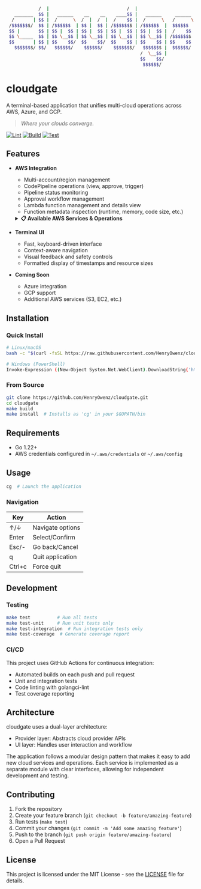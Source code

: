 ```bash             __                               __                           __               
            /  |                             /  |                         /  |              
   _______  $$ |   ______    __    __    ____$$ |   ______     ______    _$$ |_      ______  
  /       | $$ |  /      \  /  |  /  |  /    $$ |  /      \   /      \  / $$   |    /      \ 
 /$$$$$$$/  $$ | /$$$$$$  | $$ |  $$ | /$$$$$$$ | /$$$$$$  |  $$$$$$  | $$$$$$/    /$$$$$$  |
 $$ |       $$ | $$ |  $$ | $$ |  $$ | $$ |  $$ | $$ |  $$ |  /    $$ |   $$ | __  $$    $$ |
 $$ \_____  $$ | $$ \__$$ | $$ \__$$ | $$ \__$$ | $$ \__$$ | /$$$$$$$ |   $$ |/  | $$$$$$$$/ 
 $$       | $$ | $$    $$/  $$    $$/  $$    $$ | $$    $$ | $$    $$ |   $$  $$/  $$       |
   $$$$$$$/ $$/   $$$$$$/    $$$$$$/    $$$$$$$/   $$$$$$$ |  $$$$$$/     $$$$/     $$$$$$$/ 
                                                  /  \__$$ |                              
                                                  $$    $$/                               
                                                   $$$$$$/                                
```

# cloudgate

A terminal-based application that unifies multi-cloud operations across AWS, Azure, and GCP.

> *Where your clouds converge.*

[![Lint](https://github.com/HenryOwenz/cloudgate/actions/workflows/lint.yml/badge.svg)](https://github.com/HenryOwenz/cloudgate/actions/workflows/lint.yml)
[![Build](https://github.com/HenryOwenz/cloudgate/actions/workflows/build.yml/badge.svg)](https://github.com/HenryOwenz/cloudgate/actions/workflows/build.yml)
[![Test](https://github.com/HenryOwenz/cloudgate/actions/workflows/test.yml/badge.svg)](https://github.com/HenryOwenz/cloudgate/actions/workflows/test.yml)

## Features

- **AWS Integration**
  - Multi-account/region management
  - CodePipeline operations (view, approve, trigger)
  - Pipeline status monitoring
  - Approval workflow management
  - Lambda function management and details view
  - Function metadata inspection (runtime, memory, code size, etc.)

  <details>
  <summary><b>📋 Available AWS Services & Operations</b></summary>
  
  | Service | Operation | Description |
  |---------|-----------|-------------|
  | **CodePipeline** | Pipeline Status | View status of all pipelines and their stages |
  | | Pipeline Approvals | List, approve, or reject pending manual approvals |
  | | Start Pipeline | Trigger pipeline execution with latest commit or specific revision |
  | **Lambda** | Function Status | View all Lambda functions with runtime and last update info |
  | | Function Details | Inspect detailed function configuration including:<br>• Memory allocation<br>• Timeout settings<br>• Code size<br>• Package type<br>• Architecture<br>• Role ARN<br>• Log group |
  
  *Operations can be performed using any configured AWS profile and region (one active profile/region at a time)*  
  *Multi-account aggregation for services will be coming in the future*
  </details>

- **Terminal UI**
  - Fast, keyboard-driven interface
  - Context-aware navigation
  - Visual feedback and safety controls
  - Formatted display of timestamps and resource sizes

- **Coming Soon**
  - Azure integration
  - GCP support
  - Additional AWS services (S3, EC2, etc.)

## Installation

### Quick Install

```bash
# Linux/macOS
bash -c "$(curl -fsSL https://raw.githubusercontent.com/HenryOwenz/cloudgate/main/scripts/install.sh)"

# Windows (PowerShell)
Invoke-Expression ((New-Object System.Net.WebClient).DownloadString('https://raw.githubusercontent.com/HenryOwenz/cloudgate/main/scripts/install.ps1'))
```

### From Source

```bash
git clone https://github.com/HenryOwenz/cloudgate.git
cd cloudgate
make build
make install  # Installs as 'cg' in your $GOPATH/bin
```

## Requirements

- Go 1.22+
- AWS credentials configured in `~/.aws/credentials` or `~/.aws/config`

## Usage

```bash
cg  # Launch the application
```

### Navigation

| Key       | Action                   |
|-----------|--------------------------|
| ↑/↓       | Navigate options         |
| Enter     | Select/Confirm           |
| Esc/-     | Go back/Cancel           |
| q         | Quit application         |
| Ctrl+c    | Force quit               |

## Development

### Testing

```bash
make test          # Run all tests
make test-unit     # Run unit tests only
make test-integration  # Run integration tests only
make test-coverage  # Generate coverage report
```

### CI/CD

This project uses GitHub Actions for continuous integration:
- Automated builds on each push and pull request
- Unit and integration tests
- Code linting with golangci-lint
- Test coverage reporting

## Architecture

cloudgate uses a dual-layer architecture:
- Provider layer: Abstracts cloud provider APIs
- UI layer: Handles user interaction and workflow

The application follows a modular design pattern that makes it easy to add new cloud services and operations. Each service is implemented as a separate module with clear interfaces, allowing for independent development and testing.

## Contributing

1. Fork the repository
2. Create your feature branch (`git checkout -b feature/amazing-feature`)
3. Run tests (`make test`)
4. Commit your changes (`git commit -m 'Add some amazing feature'`)
5. Push to the branch (`git push origin feature/amazing-feature`)
6. Open a Pull Request

## License

This project is licensed under the MIT License - see the [LICENSE](LICENSE) file for details. 
